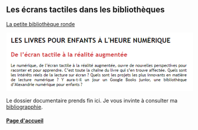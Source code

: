## Les écrans tactiles dans les bibliothèques #


[La petite bibliothèque ronde](http://www.lapetitebibliothequeronde.com/Ressources/Dossiers-thematiques/Culture-Enfance-Numerique/Les-livres-pour-enfants-a-l-heure-numerique/De-l-ecran-tactile-a-la-realite-augmentee)



![enfants](imagesecrans/library/enfants.PNG)



Le dossier documentaire prends fin ici. Je vous invinte à consulter ma [bibliograpphie](bibliographie.md).

#### [Page d'accueil](Pagedaccueil)

